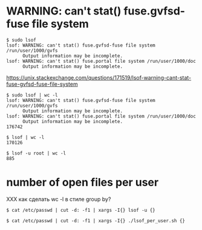 # WARNING: can't stat() fuse.gvfsd-fuse file system

```
$ sudo lsof
lsof: WARNING: can't stat() fuse.gvfsd-fuse file system /run/user/1000/gvfs
      Output information may be incomplete.
lsof: WARNING: can't stat() fuse.portal file system /run/user/1000/doc
      Output information may be incomplete.
```

https://unix.stackexchange.com/questions/171519/lsof-warning-cant-stat-fuse-gvfsd-fuse-file-system

```
$ sudo lsof | wc -l
lsof: WARNING: can't stat() fuse.gvfsd-fuse file system /run/user/1000/gvfs
      Output information may be incomplete.
lsof: WARNING: can't stat() fuse.portal file system /run/user/1000/doc
      Output information may be incomplete.
176742
```

```
$ lsof | wc -l
170126

$ lsof -u root | wc -l
885
```


# number of open files per user


XXX как сделать wc -l в стиле group by?

```
$ cat /etc/passwd | cut -d: -f1 | xargs -I{} lsof -u {}
```

```
$ cat /etc/passwd | cut -d: -f1 | xargs -I{} ./lsof_per_user.sh {}
```

